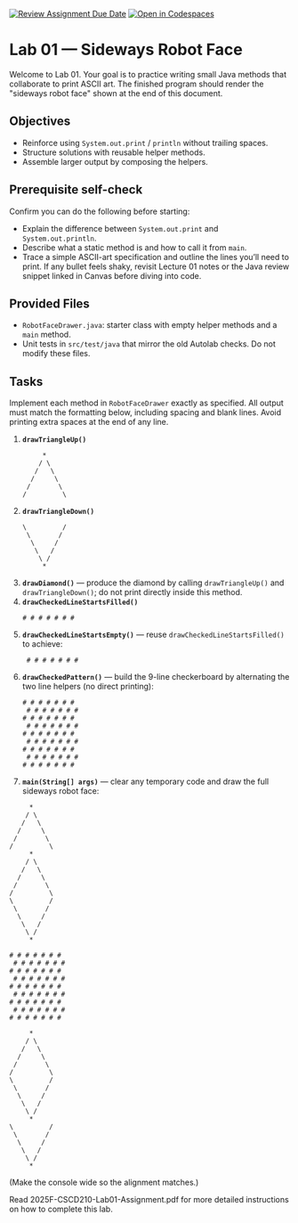 [![Review Assignment Due Date](https://classroom.github.com/assets/deadline-readme-button-22041afd0340ce965d47ae6ef1cefeee28c7c493a6346c4f15d667ab976d596c.svg)](https://classroom.github.com/a/_YsySlmk)
[![Open in Codespaces](https://classroom.github.com/assets/launch-codespace-2972f46106e565e64193e422d61a12cf1da4916b45550586e14ef0a7c637dd04.svg)](https://classroom.github.com/open-in-codespaces?assignment_repo_id=20858849)
# Lab 01 — Sideways Robot Face

Welcome to Lab 01. Your goal is to practice writing small Java methods that collaborate to print ASCII art. The finished program should render the "sideways robot face" shown at the end of this document.

## Objectives
- Reinforce using `System.out.print` / `println` without trailing spaces.
- Structure solutions with reusable helper methods.
- Assemble larger output by composing the helpers.

## Prerequisite self-check
Confirm you can do the following before starting:
- Explain the difference between `System.out.print` and `System.out.println`.
- Describe what a static method is and how to call it from `main`.
- Trace a simple ASCII-art specification and outline the lines you’ll need to print.
If any bullet feels shaky, revisit Lecture 01 notes or the Java review snippet linked in Canvas before diving into code.

## Provided Files
- `RobotFaceDrawer.java`: starter class with empty helper methods and a `main` method.
- Unit tests in `src/test/java` that mirror the old Autolab checks. Do not modify these files.

## Tasks
Implement each method in `RobotFaceDrawer` exactly as specified. All output must match the formatting below, including spacing and blank lines. Avoid printing extra spaces at the end of any line.

1. **`drawTriangleUp()`**
   ```
        *
       / \
      /   \
     /     \
    /       \
   /         \
   ```
2. **`drawTriangleDown()`**
   ```
   \         /
    \       /
     \     /
      \   /
       \ /
        *
   ```
3. **`drawDiamond()`** — produce the diamond by calling `drawTriangleUp()` and `drawTriangleDown()`; do not print directly inside this method.
4. **`drawCheckedLineStartsFilled()`**
   ```
   # # # # # # #
   ```
5. **`drawCheckedLineStartsEmpty()`** — reuse `drawCheckedLineStartsFilled()` to achieve:
   ```
    # # # # # # #
   ```
6. **`drawCheckedPattern()`** — build the 9-line checkerboard by alternating the two line helpers (no direct printing):
   ```
   # # # # # # #
    # # # # # # #
   # # # # # # #
    # # # # # # #
   # # # # # # #
    # # # # # # #
   # # # # # # #
    # # # # # # #
   # # # # # # #
   ```
7. **`main(String[] args)`** — clear any temporary code and draw the full sideways robot face:
```
     *
    / \
   /   \
  /     \
 /       \
/         \
     *
    / \
   /   \
  /     \
 /       \
/         \
\         /
 \       /
  \     /
   \   /
    \ /
     *

# # # # # # #
 # # # # # # #
# # # # # # #
 # # # # # # #
# # # # # # #
 # # # # # # #
# # # # # # #
 # # # # # # #
# # # # # # #

     *
    / \
   /   \
  /     \
 /       \
/         \
\         /
 \       /
  \     /
   \   /
    \ /
     *
\         /
 \       /
  \     /
   \   /
    \ /
     *
   ```
   (Make the console wide so the alignment matches.)

Read 2025F-CSCD210-Lab01-Assignment.pdf for more detailed instructions on how to complete this lab.